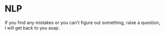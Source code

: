 # NLP
If you find any mistakes or you can't figure out something, raise a question, I will get back to you asap.
